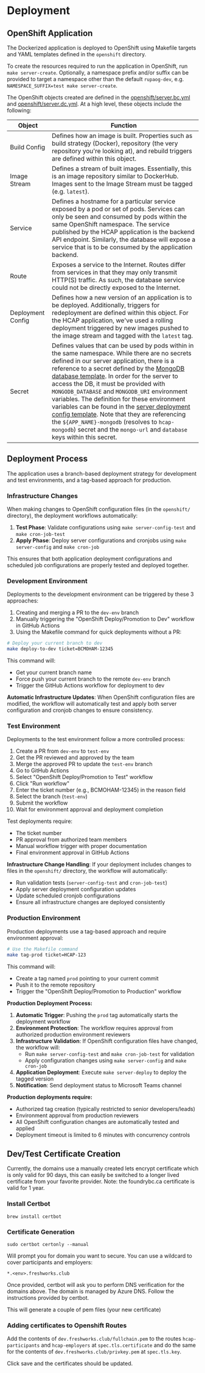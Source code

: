 # Deployment

## OpenShift Application

The Dockerized application is deployed to OpenShift using Makefile targets and YAML templates defined in the `openshift` directory.

To create the resources required to run the application in OpenShift, run `make server-create`. Optionally, a namespace prefix and/or suffix can be provided to target a namespace other than the default `rupaog-dev`, e.g. `NAMESPACE_SUFFIX=test make server-create`.

The OpenShift objects created are defined in the [openshift/server.bc.yml](openshift/server.bc.yml) and [openshift/server.dc.yml](openshift/server.dc.yml). At a high level, these objects include the following:


Object | Function
------ | --------
Build Config | Defines how an image is built. Properties such as build strategy (Docker), repository (the very repository you're looking at), and rebuild triggers are defined within this object.
Image Stream | Defines a stream of built images. Essentially, this is an image repository similar to DockerHub. Images sent to the Image Stream must be tagged (e.g. `latest`).
Service | Defines a hostname for a particular service exposed by a pod or set of pods. Services can only be seen and consumed by pods within the same OpenShift namespace. The service published by the HCAP application is the backend API endpoint. Similarly, the database will expose a service that is to be consumed by the application backend.
Route | Exposes a service to the Internet. Routes differ from services in that they may only transmit HTTP(S) traffic. As such, the database service could not be directly exposed to the Internet.
Deployment Config | Defines how a new version of an application is to be deployed. Additionally, triggers for redeployment are defined within this object. For the HCAP application, we've used a rolling deployment triggered by new images pushed to the image stream and tagged with the `latest` tag.
Secret |Defines values that can be used by pods within in the same namespace. While there are no secrets defined in our server application, there is a reference to a secret defined by the [MongoDB database template](openshift/mongo.yml). In order for the server to access the DB, it must be provided with `MONGODB_DATABASE` and `MONGODB_URI` environment variables. The definition for these environment variables can be found in the [server deployment config template](openshift/server.dc.yml). Note that they are referencing the `${APP_NAME}-mongodb` (resolves to `hcap-mongodb`) secret and the `mongo-url` and `database` keys within this secret.

## Deployment Process

The application uses a branch-based deployment strategy for development and test environments, and a tag-based approach for production.

### Infrastructure Changes

When making changes to OpenShift configuration files (in the `openshift/` directory), the deployment workflows automatically:

1. **Test Phase**: Validate configurations using `make server-config-test` and `make cron-job-test`
2. **Apply Phase**: Deploy server configurations and cronjobs using `make server-config` and `make cron-job`

This ensures that both application deployment configurations and scheduled job configurations are properly tested and deployed together.

### Development Environment

Deployments to the development environment can be triggered by these 3 approaches:

1. Creating and merging a PR to the `dev-env` branch
2. Manually triggering the "OpenShift Deploy/Promotion to Dev" workflow in GitHub Actions
3. Using the Makefile command for quick deployments without a PR:

```bash
# Deploy your current branch to dev
make deploy-to-dev ticket=BCMOHAM-12345
```

This command will:
- Get your current branch name
- Force push your current branch to the remote `dev-env` branch
- Trigger the GitHub Actions workflow for deployment to dev

**Automatic Infrastructure Updates**: When OpenShift configuration files are modified, the workflow will automatically test and apply both server configuration and cronjob changes to ensure consistency.

### Test Environment

Deployments to the test environment follow a more controlled process:

1. Create a PR from `dev-env` to `test-env`
2. Get the PR reviewed and approved by the team
3. Merge the approved PR to update the `test-env` branch
4. Go to GitHub Actions
5. Select "OpenShift Deploy/Promotion to Test" workflow
6. Click "Run workflow"
7. Enter the ticket number (e.g., BCMOHAM-12345) in the reason field
8. Select the branch (`test-env`)
9. Submit the workflow
10. Wait for environment approval and deployment completion

Test deployments require:
- The ticket number
- PR approval from authorized team members
- Manual workflow trigger with proper documentation
- Final environment approval in GitHub Actions

**Infrastructure Change Handling**: If your deployment includes changes to files in the `openshift/` directory, the workflow will automatically:
- Run validation tests (`server-config-test` and `cron-job-test`)
- Apply server deployment configuration updates
- Update scheduled cronjob configurations
- Ensure all infrastructure changes are deployed consistently

### Production Environment

Production deployments use a tag-based approach and require environment approval:

```bash
# Use the Makefile command
make tag-prod ticket=HCAP-123
```

This command will:
- Create a tag named `prod` pointing to your current commit
- Push it to the remote repository
- Trigger the "OpenShift Deploy/Promotion to Production" workflow

**Production Deployment Process:**

1. **Automatic Trigger**: Pushing the `prod` tag automatically starts the deployment workflow
2. **Environment Protection**: The workflow requires approval from authorized production environment reviewers
3. **Infrastructure Validation**: If OpenShift configuration files have changed, the workflow will:
   - Run `make server-config-test` and `make cron-job-test` for validation
   - Apply configuration changes using `make server-config` and `make cron-job`
4. **Application Deployment**: Execute `make server-deploy` to deploy the tagged version
5. **Notification**: Send deployment status to Microsoft Teams channel

**Production deployments require:**
- Authorized tag creation (typically restricted to senior developers/leads)
- Environment approval from production reviewers
- All OpenShift configuration changes are automatically tested and applied
- Deployment timeout is limited to 6 minutes with concurrency controls

## Dev/Test Certificate Creation

Currently, the domains use a manually created lets encrypt certificate which is only valid for 90 days, this can easily be switched to a longer lived certificate from your favorite provider. Note: the foundrybc.ca certificate is valid for 1 year.

### Install Certbot

```
brew install certbot
```

### Certificate Generation

```
sudo certbot certonly --manual
```

Will prompt you for domain you want to secure. You can use a wildcard to cover participants and employers:

`*.<env>.freshworks.club`

Once provided, certbot will ask you to perform DNS verification for the domains above. The domain is managed by Azure DNS. Follow the instructions provided by certbot.

This will generate a couple of pem files (your new certificate)

### Adding certificates to Openshift Routes

Add the contents of `dev.freshworks.club/fullchain.pem` to the routes `hcap-participants` and `hcap-employers` at `spec.tls.certificate` and do the same for the contents of `dev.freshworks.club/privkey.pem` at `spec.tls.key`.

Click save and the certificates should be updated.

